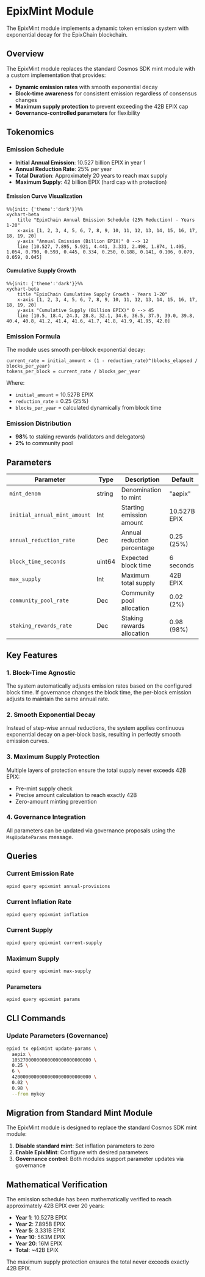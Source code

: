 # EpixMint Module

The EpixMint module implements a dynamic token emission system with exponential decay for the EpixChain blockchain.

## Overview

The EpixMint module replaces the standard Cosmos SDK mint module with a custom implementation that provides:

- **Dynamic emission rates** with smooth exponential decay
- **Block-time awareness** for consistent emission regardless of consensus changes
- **Maximum supply protection** to prevent exceeding the 42B EPIX cap
- **Governance-controlled parameters** for flexibility

## Tokenomics

### Emission Schedule

- **Initial Annual Emission**: 10.527 billion EPIX in year 1
- **Annual Reduction Rate**: 25% per year
- **Total Duration**: Approximately 20 years to reach max supply
- **Maximum Supply**: 42 billion EPIX (hard cap with protection)

#### Emission Curve Visualization

```mermaid
%%{init: {'theme':'dark'}}%%
xychart-beta
    title "EpixChain Annual Emission Schedule (25% Reduction) - Years 1-20"
    x-axis [1, 2, 3, 4, 5, 6, 7, 8, 9, 10, 11, 12, 13, 14, 15, 16, 17, 18, 19, 20]
    y-axis "Annual Emission (Billion EPIX)" 0 --> 12
    line [10.527, 7.895, 5.921, 4.441, 3.331, 2.498, 1.874, 1.405, 1.054, 0.790, 0.593, 0.445, 0.334, 0.250, 0.188, 0.141, 0.106, 0.079, 0.059, 0.045]
```

#### Cumulative Supply Growth

```mermaid
%%{init: {'theme':'dark'}}%%
xychart-beta
    title "EpixChain Cumulative Supply Growth - Years 1-20"
    x-axis [1, 2, 3, 4, 5, 6, 7, 8, 9, 10, 11, 12, 13, 14, 15, 16, 17, 18, 19, 20]
    y-axis "Cumulative Supply (Billion EPIX)" 0 --> 45
    line [10.5, 18.4, 24.3, 28.8, 32.1, 34.6, 36.5, 37.9, 39.0, 39.8, 40.4, 40.8, 41.2, 41.4, 41.6, 41.7, 41.8, 41.9, 41.95, 42.0]
```

### Emission Formula

The module uses smooth per-block exponential decay:

```
current_rate = initial_amount × (1 - reduction_rate)^(blocks_elapsed / blocks_per_year)
tokens_per_block = current_rate / blocks_per_year
```

Where:
- `initial_amount` = 10.527B EPIX
- `reduction_rate` = 0.25 (25%)
- `blocks_per_year` = calculated dynamically from block time

### Emission Distribution

- **98%** to staking rewards (validators and delegators)
- **2%** to community pool

## Parameters

| Parameter | Type | Description | Default |
|-----------|------|-------------|---------|
| `mint_denom` | string | Denomination to mint | "aepix" |
| `initial_annual_mint_amount` | Int | Starting emission amount | 10.527B EPIX |
| `annual_reduction_rate` | Dec | Annual reduction percentage | 0.25 (25%) |
| `block_time_seconds` | uint64 | Expected block time | 6 seconds |
| `max_supply` | Int | Maximum total supply | 42B EPIX |
| `community_pool_rate` | Dec | Community pool allocation | 0.02 (2%) |
| `staking_rewards_rate` | Dec | Staking rewards allocation | 0.98 (98%) |

## Key Features

### 1. Block-Time Agnostic

The system automatically adjusts emission rates based on the configured block time. If governance changes the block time, the per-block emission adjusts to maintain the same annual rate.

### 2. Smooth Exponential Decay

Instead of step-wise annual reductions, the system applies continuous exponential decay on a per-block basis, resulting in perfectly smooth emission curves.

### 3. Maximum Supply Protection

Multiple layers of protection ensure the total supply never exceeds 42B EPIX:
- Pre-mint supply check
- Precise amount calculation to reach exactly 42B
- Zero-amount minting prevention

### 4. Governance Integration

All parameters can be updated via governance proposals using the `MsgUpdateParams` message.

## Queries

### Current Emission Rate
```bash
epixd query epixmint annual-provisions
```

### Current Inflation Rate
```bash
epixd query epixmint inflation
```

### Current Supply
```bash
epixd query epixmint current-supply
```

### Maximum Supply
```bash
epixd query epixmint max-supply
```

### Parameters
```bash
epixd query epixmint params
```

## CLI Commands

### Update Parameters (Governance)
```bash
epixd tx epixmint update-params \
  aepix \
  10527000000000000000000000000 \
  0.25 \
  6 \
  42000000000000000000000000000 \
  0.02 \
  0.98 \
  --from mykey
```

## Migration from Standard Mint Module

The EpixMint module is designed to replace the standard Cosmos SDK mint module:

1. **Disable standard mint**: Set inflation parameters to zero
2. **Enable EpixMint**: Configure with desired parameters
3. **Governance control**: Both modules support parameter updates via governance

## Mathematical Verification

The emission schedule has been mathematically verified to reach approximately 42B EPIX over 20 years:

- **Year 1**: 10.527B EPIX
- **Year 2**: 7.895B EPIX  
- **Year 5**: 3.331B EPIX
- **Year 10**: 563M EPIX
- **Year 20**: 16M EPIX
- **Total**: ~42B EPIX

The maximum supply protection ensures the total never exceeds exactly 42B EPIX.
